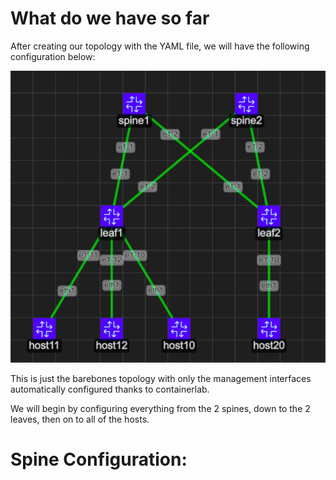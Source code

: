 # What do we have so far

After creating our topology with the YAML file, we will have the following configuration below:

![Topology](images/topology.png)

This is just the barebones topology with only the management interfaces automatically configured thanks to containerlab.

We will begin by configuring everything from the 2 spines, down to the 2 leaves, then on to all of the hosts.

# Spine Configuration:




